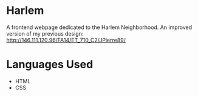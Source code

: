 # Harlem

A frontend webpage dedicated to the Harlem Neighborhood. An improved version of my previous design: http://146.111.120.96/FA14/ET_710_C2/JPierre89/ 

# Languages Used
- HTML
- CSS
